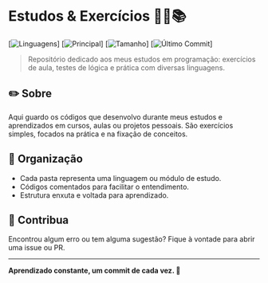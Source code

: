# Estudos & Exercícios 👨‍💻📚

[![Linguagens](https://img.shields.io/github/languages/count/mvmomente/Estudos-Exercicios?style=flat-square)]
[![Principal](https://img.shields.io/github/languages/top/mvmomente/Estudos-Exercicios?style=flat-square)]
[![Tamanho](https://img.shields.io/github/repo-size/mvmomente/Estudos-Exercicios?style=flat-square)]
[![Último Commit](https://img.shields.io/github/last-commit/mvmomente/Estudos-Exercicios?style=flat-square)]

> Repositório dedicado aos meus estudos em programação: exercícios de aula, testes de lógica e prática com diversas linguagens.

## ✏️ Sobre

Aqui guardo os códigos que desenvolvo durante meus estudos e aprendizados em cursos, aulas ou projetos pessoais. São exercícios simples, focados na prática e na fixação de conceitos.

## 📁 Organização

- Cada pasta representa uma linguagem ou módulo de estudo.
- Códigos comentados para facilitar o entendimento.
- Estrutura enxuta e voltada para aprendizado.

## 💬 Contribua

Encontrou algum erro ou tem alguma sugestão? Fique à vontade para abrir uma issue ou PR.

---

**Aprendizado constante, um commit de cada vez. 🚀**

